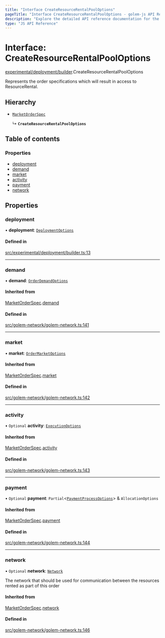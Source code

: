 ```yaml
---
title: "Interface CreateResourceRentalPoolOptions"
pageTitle: "Interface CreateResourceRentalPoolOptions - golem-js API Reference"
description: "Explore the detailed API reference documentation for the Interface CreateResourceRentalPoolOptions within the golem-js SDK for the Golem Network."
type: "JS API Reference"
---
```

# Interface: CreateResourceRentalPoolOptions

[experimental/deployment/builder](../modules/experimental_deployment_builder).CreateResourceRentalPoolOptions

Represents the order specifications which will result in access to ResourceRental.

## Hierarchy

- [`MarketOrderSpec`](golem_network_golem_network.MarketOrderSpec)

  ↳ **`CreateResourceRentalPoolOptions`**

## Table of contents

### Properties

- [deployment](experimental_deployment_builder.CreateResourceRentalPoolOptions#deployment)
- [demand](experimental_deployment_builder.CreateResourceRentalPoolOptions#demand)
- [market](experimental_deployment_builder.CreateResourceRentalPoolOptions#market)
- [activity](experimental_deployment_builder.CreateResourceRentalPoolOptions#activity)
- [payment](experimental_deployment_builder.CreateResourceRentalPoolOptions#payment)
- [network](experimental_deployment_builder.CreateResourceRentalPoolOptions#network)

## Properties

### deployment

• **deployment**: [`DeploymentOptions`](experimental_deployment_builder.DeploymentOptions)

#### Defined in

[src/experimental/deployment/builder.ts:13](https://github.com/golemfactory/golem-js/blob/ed1cf1df/src/experimental/deployment/builder.ts#L13)

___

### demand

• **demand**: [`OrderDemandOptions`](../modules/market_demand_demand#orderdemandoptions)

#### Inherited from

[MarketOrderSpec](golem_network_golem_network.MarketOrderSpec).[demand](golem_network_golem_network.MarketOrderSpec#demand)

#### Defined in

[src/golem-network/golem-network.ts:141](https://github.com/golemfactory/golem-js/blob/ed1cf1df/src/golem-network/golem-network.ts#L141)

___

### market

• **market**: [`OrderMarketOptions`](market_market_module.OrderMarketOptions)

#### Inherited from

[MarketOrderSpec](golem_network_golem_network.MarketOrderSpec).[market](golem_network_golem_network.MarketOrderSpec#market)

#### Defined in

[src/golem-network/golem-network.ts:142](https://github.com/golemfactory/golem-js/blob/ed1cf1df/src/golem-network/golem-network.ts#L142)

___

### activity

• `Optional` **activity**: [`ExecutionOptions`](activity_exe_script_executor.ExecutionOptions)

#### Inherited from

[MarketOrderSpec](golem_network_golem_network.MarketOrderSpec).[activity](golem_network_golem_network.MarketOrderSpec#activity)

#### Defined in

[src/golem-network/golem-network.ts:143](https://github.com/golemfactory/golem-js/blob/ed1cf1df/src/golem-network/golem-network.ts#L143)

___

### payment

• `Optional` **payment**: `Partial`\<[`PaymentProcessOptions`](payment_agreement_payment_process.PaymentProcessOptions)\> & `AllocationOptions`

#### Inherited from

[MarketOrderSpec](golem_network_golem_network.MarketOrderSpec).[payment](golem_network_golem_network.MarketOrderSpec#payment)

#### Defined in

[src/golem-network/golem-network.ts:144](https://github.com/golemfactory/golem-js/blob/ed1cf1df/src/golem-network/golem-network.ts#L144)

___

### network

• `Optional` **network**: [`Network`](../classes/network_network.Network)

The network that should be used for communication between the resources rented as part of this order

#### Inherited from

[MarketOrderSpec](golem_network_golem_network.MarketOrderSpec).[network](golem_network_golem_network.MarketOrderSpec#network)

#### Defined in

[src/golem-network/golem-network.ts:146](https://github.com/golemfactory/golem-js/blob/ed1cf1df/src/golem-network/golem-network.ts#L146)
